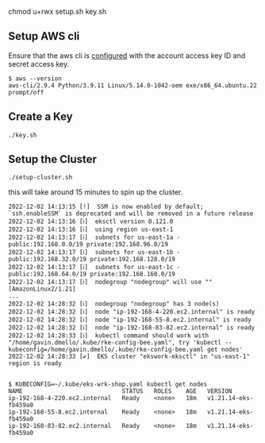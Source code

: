 chmod u+rwx setup.sh key.sh


## Setup AWS cli 

Ensure that the aws cli is [configured](https://docs.aws.amazon.com/cli/latest/userguide/cli-configure-quickstart.html) with the account access key ID and secret access key.

    $ aws --version
    aws-cli/2.9.4 Python/3.9.11 Linux/5.14.0-1042-oem exe/x86_64.ubuntu.22 prompt/off

## Create a Key

    ./key.sh

## Setup the Cluster 

    ./setup-cluster.sh
    
   this will take around 15 minutes to spin up the cluster.    

    2022-12-02 14:13:15 [!]  SSM is now enabled by default; `ssh.enableSSM` is deprecated and will be removed in a future release
    2022-12-02 14:13:16 [ℹ]  eksctl version 0.121.0
    2022-12-02 14:13:16 [ℹ]  using region us-east-1
    2022-12-02 14:13:17 [ℹ]  subnets for us-east-1a - public:192.168.0.0/19 private:192.168.96.0/19
    2022-12-02 14:13:17 [ℹ]  subnets for us-east-1b - public:192.168.32.0/19 private:192.168.128.0/19
    2022-12-02 14:13:17 [ℹ]  subnets for us-east-1c - public:192.168.64.0/19 private:192.168.160.0/19
    2022-12-02 14:13:17 [ℹ]  nodegroup "nodegroup" will use "" [AmazonLinux2/1.21]
    ...
    2022-12-02 14:28:32 [ℹ]  nodegroup "nodegroup" has 3 node(s)
    2022-12-02 14:28:32 [ℹ]  node "ip-192-168-4-220.ec2.internal" is ready
    2022-12-02 14:28:32 [ℹ]  node "ip-192-168-55-8.ec2.internal" is ready
    2022-12-02 14:28:32 [ℹ]  node "ip-192-168-83-82.ec2.internal" is ready
    2022-12-02 14:28:33 [ℹ]  kubectl command should work with "/home/gavin.dmello/.kube/rke-config-bee.yaml", try 'kubectl --kubeconfig=/home/gavin.dmello/.kube/rke-config-bee.yaml get nodes'
    2022-12-02 14:28:33 [✔]  EKS cluster "ekswork-eksctl" in "us-east-1" region is ready


    $ KUBECONFIG=~/.kube/eks-wrk-shop.yaml kubectl get nodes
    NAME                            STATUS   ROLES    AGE   VERSION
    ip-192-168-4-220.ec2.internal   Ready    <none>   18m   v1.21.14-eks-fb459a0
    ip-192-168-55-8.ec2.internal    Ready    <none>   18m   v1.21.14-eks-fb459a0
    ip-192-168-83-82.ec2.internal   Ready    <none>   18m   v1.21.14-eks-fb459a0